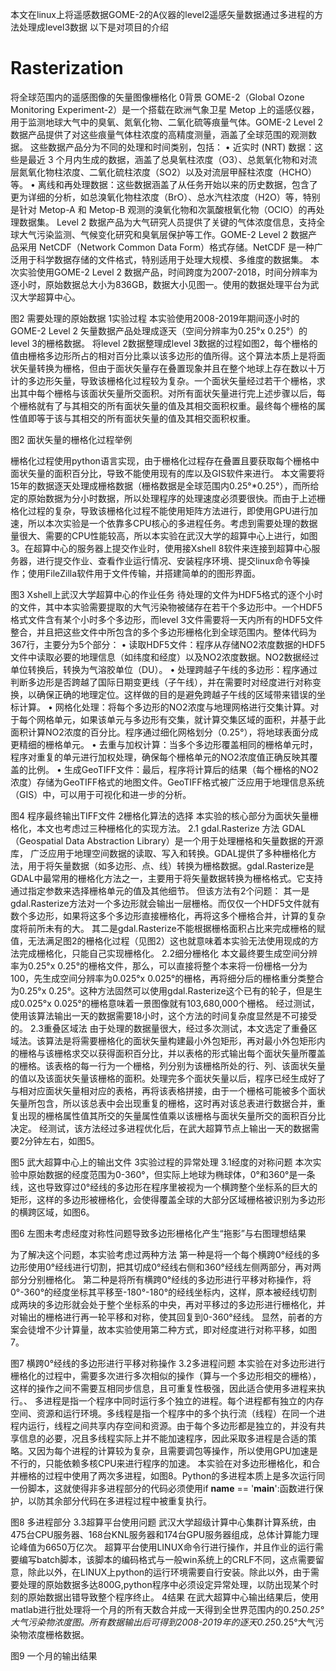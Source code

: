 本文在linux上将遥感数据GOME-2的A仪器的level2遥感矢量数据通过多进程的方法处理成level3数据
以下是对项目的介绍
# Rasterization
将全球范围内的遥感图像的矢量图像栅格化
0背景
GOME-2（Global Ozone Monitoring Experiment-2）是一个搭载在欧洲气象卫星 Metop 上的遥感仪器，用于监测地球大气中的臭氧、氮氧化物、二氧化硫等痕量气体。GOME-2 Level 2 数据产品提供了对这些痕量气体柱浓度的高精度测量，涵盖了全球范围的观测数据。
这些数据产品分为不同的处理和时间类别，包括：
•	近实时 (NRT) 数据：这些是最近 3 个月内生成的数据，涵盖了总臭氧柱浓度（O3）、总氮氧化物和对流层氮氧化物柱浓度、二氧化硫柱浓度（SO2）以及对流层甲醛柱浓度（HCHO）等。
•	离线和再处理数据：这些数据涵盖了从任务开始以来的历史数据，包含了更为详细的分析，如总溴氧化物柱浓度（BrO）、总水汽柱浓度（H2O）等，特别是针对 Metop-A 和 Metop-B 观测的溴氧化物和次氯酸根氧化物（OClO）的再处理数据集。
Level 2 数据产品为大气研究人员提供了关键的气体浓度信息，支持全球大气污染监测、气候变化研究和臭氧层保护等工作。GOME-2 Level 2 数据产品采用 NetCDF（Network Common Data Form）格式存储。NetCDF 是一种广泛用于科学数据存储的文件格式，特别适用于处理大规模、多维度的数据集。
本次实验使用GOME-2 Level 2 数据产品，时间跨度为2007-2018，时间分辨率为逐小时，原始数据总大小为836GB，数据大小见图一。使用的数据处理平台为武汉大学超算中心。
 
图2 需要处理的原始数据
1实验过程
本实验使用2008-2019年期间逐小时的GOME-2 Level 2 矢量数据产品处理成逐天（空间分辨率为0.25°x 0.25°）的level 3的栅格数据。
将level 2数据整理成level 3数据的过程如图2，每个栅格的值由栅格多边形所占的相对百分比乘以该多边形的值所得。这个算法本质上是将面状矢量转换为栅格，但由于面状矢量存在叠置现象并且在整个地球上存在数以十万计的多边形矢量，导致该栅格化过程较为复杂。一个面状矢量经过若干个栅格，求出其中每个栅格与该面状矢量所交面积。对所有面状矢量进行完上述步骤以后，每个栅格就有了与其相交的所有面状矢量的值及其相交面积权重。最终每个栅格的属性值即等于该与其相交的所有面状矢量的值及其相交面积权重。
 
图2 面状矢量的栅格化过程举例

  栅格化过程使用python语言实现，由于栅格化过程存在叠置且要获取每个栅格中面状矢量的面积百分比，导致不能使用现有的库以及GIS软件来进行。
   本文需要将15年的数据逐天处理成栅格数据（栅格数据是全球范围内0.25°*0.25°），而所给定的原始数据为分小时数据，所以处理程序的处理速度必须要很快。而由于上述栅格化过程的复杂，导致该栅格化过程不能使用矩阵方法进行，即使用GPU进行加速，所以本次实验是一个依靠多CPU核心的多进程任务。考虑到需要处理的数据量很大、需要的CPU性能较高，所以本实验在武汉大学的超算中心上进行，如图3。在超算中心的服务器上提交作业时，使用接Xshell 8软件来连接到超算中心服务器，进行提交作业、查看作业运行情况、安装程序环境、提交linux命令等操作；使用FileZilla软件用于文件传输，并搭建简单的的图形界面。
 
图3 Xshell上武汉大学超算中心的作业任务
待处理的文件为HDF5格式的逐个小时的文件，其中本实验需要提取的大气污染物被储存在若干个多边形中。一个HDF5格式文件含有某个小时多个多边形，而level 3文件需要将一天内所有的HDF5文件整合，并且把这些文件中所包含的多个多边形栅格化到全球范围内。整体代码为367行，主要分为5个部分：
•  读取HDF5文件：程序从存储NO2浓度数据的HDF5文件中读取必要的地理信息（如纬度和经度）以及NO2浓度数据。NO2数据经过单位转换后，转换为气溶胶单位（DU）。
•  处理跨越子午线的多边形：程序通过判断多边形是否跨越了国际日期变更线（子午线），并在需要时对经度进行对称变换，以确保正确的地理定位。这样做的目的是避免跨越子午线的区域带来错误的坐标计算。
•  网格化处理：将每个多边形的NO2浓度与地理网格进行交集计算。对于每个网格单元，如果该单元与多边形有交集，就计算交集区域的面积，并基于此面积计算NO2浓度的百分比。程序通过细化网格划分（0.25°），将地球表面分成更精细的栅格单元。
•  去重与加权计算：当多个多边形覆盖相同的栅格单元时，程序对重复的单元进行加权处理，确保每个栅格单元的NO2浓度值正确反映其覆盖的比例。
•  生成GeoTIFF文件：最后，程序将计算后的结果（每个栅格的NO2浓度）存储为GeoTIFF格式的地图文件。GeoTIFF格式被广泛应用于地理信息系统（GIS）中，可以用于可视化和进一步的分析。
 
图4 程序最终输出TIFF文件
2栅格化算法的选择
本实验的核心部分为面状矢量栅格化，本文也考虑过三种栅格化的实现方法。
2.1 gdal.Rasterize 方法
GDAL（Geospatial Data Abstraction Library）是一个用于处理栅格和矢量数据的开源库，
广泛应用于地理空间数据的读取、写入和转换。GDAL提供了多种栅格化方法，用于将矢量数据（如多边形、点、线）转换为栅格数据。gdal.Rasterize是GDAL中最常用的栅格化方法之一，主要用于将矢量数据转换为栅格格式。它支持通过指定参数来选择栅格单元的值及其他细节。
但该方法有2个问题：
其一是gdal.Rasterize方法对一个多边形就会输出一层栅格。而仅仅一个HDF5文件就有数个多边形，如果将这多个多边形直接栅格化，再将这多个栅格合并，计算的复杂度将前所未有的大。
其二是gdal.Rasterize不能根据栅格面积占比来完成栅格的赋值，无法满足图2的栅格化过程（见图2）这也就意味着本实验无法使用现成的方法完成栅格化，只能自己实现栅格化。
2.2细分栅格化
本文最终要生成空间分辨率为0.25°x 0.25°的栅格文件，那么，可以直接将整个本来将一份栅格一分为100，先生成空间分辨率为0.025°x 0.025°的栅格，再将细分后的栅格重分类整合为0.25°x 0.25°。这种方法固然可以使用gdal.Rasterize这个已有的轮子，但是生成0.025°x 0.025°的栅格意味着一景图像就有103,680,000个栅格。 
经过测试，使用该算法输出一天的数据需要18小时，这个方法的时间复杂度显然是不可接受的。
2.3重叠区域法
由于处理的数据量很大，经过多次测试，本文选定了重叠区域法。该算法是将需要栅格化的面状矢量构建最小外包矩形，再对最小外包矩形内的栅格与该栅格求交以获得面积百分比，并以表格的形式输出每个面状矢量所覆盖的栅格。该表格的每一行为一个栅格，列分别为该栅格所处的行、列、该面状矢量的值以及该面状矢量该栅格的面积。处理完多个面状矢量以后，程序已经生成好了与相对应面状矢量相对应的表格，再将该表格拼接，由于一个栅格可能被多个面状矢量所包含，所以该总表中会出现重复的栅格，这时再对该总表进行数据合并，重复出现的栅格属性值其所交的矢量属性值乘以该栅格与面状矢量所交的面积百分比决定。
	经测试，该方法经过多进程优化后，在武大超算节点上输出一天的数据需要2分钟左右，如图5。
 
图5 武大超算中心上的输出文件
3实验过程的异常处理
3.1经度的对称问题
本次实验中原始数据的经度范围为0-360°，但实际上地球为椭球体，0°和360°是一条线，这也导致穿过0°经线的多边形在程序里被视为一个横跨整个坐标系的巨大的矩形，这样的多边形被栅格化，会使得覆盖全球的大部分区域栅格被识别为多边形的横跨区域，如图6。
  
图6 左图未考虑经度对称性问题导致多边形栅格化产生“拖影”与右图理想结果

为了解决这个问题，本实验考虑过两种方法
第一种是将一个每个横跨0°经线的多边形使用0°经线进行切割，把其切成0°经线右侧和360°经线左侧两部分，再对两部分分别栅格化。
第二种是将所有横跨0°经线的多边形进行平移对称操作，将0°-360°的经度坐标其平移至-180°-180°的经线坐标内，这样，原本被经线切割成两块的多边形就会处于整个坐标系的中央，再对平移过的多边形进行栅格化，并对输出的栅格进行再一轮平移和对称，使其回复到0-360°经线。
显然，前者的方案会徒增不少计算量，故本实验使用第二种方式，即对经度进行对称平移，如图7。
 
图7 横跨0°经线的多边形进行平移对称操作
3.2多进程问题
本实验在对多边形进行栅格化的过程中，需要多次进行多次相似的操作（算与一个多边形相交的栅格），这样的操作之间不需要互相同步信息，且可重复性极强，因此适合使用多进程来执行。、
多进程是指一个程序中同时运行多个独立的进程。每个进程都有独立的内存空间、资源和运行环境。多线程是指一个程序中的多个执行流（线程）在同一个进程内运行，线程之间共享内存空间和资源。由于每个多边形都是独立的，并没有共享信息的必要，况且多线程实际上并不能加速程序，因此采取多进程是合适的策略。又因为每个进程的计算较为复杂，且需要调包等操作，所以使用GPU加速是不行的，只能依赖多核CPU来进行程序的加速。
本实验在对多边形栅格化，和合并栅格的过程中使用了两次多进程，如图8。Python的多进程本质上是多次运行同一份脚本，这就使得非多进程部分的代码必须使用if __name__ == '__main__':函数进行保护，以防其余部分代码在多进程过程中被重复执行。
 
图8 多进程部分
3.3超算平台使用问题
 武汉大学超级计算中心集群计算系统，由475台CPU服务器、168台KNL服务器和174台GPU服务器组成，总体计算能力理论峰值为6650万亿次。
超算平台使用LINUX命令行进行操作，并且作业的运行需要编写batch脚本，该脚本的编码格式与一般win系统上的CRLF不同，这点需要留意，除此以外，在LINUX上python的运行环境需要自行安装。除此以外，由于需要处理的原始数据多达800G,python程序中必须设定异常处理，以防出现某个时刻的原始数据出错导致整个程序终止。
4结果
在武大超算中心输出结果后，使用matlab进行批处理将一个月的所有天数合并成一天得到全世界范围内的0.25*0.25°大气污染物浓度图。所有数据输出后可得到2008-2019年的逐天0.25*0.25°大气污染物浓度栅格数据。
 
图9 一个月的输出结果




